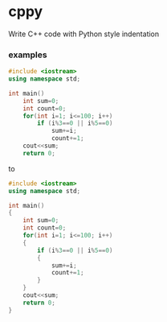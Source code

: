 # cppy
Write C++ code with Python style indentation

### examples
```cpp
#include <iostream>
using namespace std;

int main()
    int sum=0;
    int count=0;
    for(int i=1; i<=100; i++)
        if (i%3==0 || i%5==0)
            sum+=i;
            count+=1;
    cout<<sum;
    return 0;
```
to
```cpp
#include <iostream>
using namespace std;

int main()
{
    int sum=0;
    int count=0;
    for(int i=1; i<=100; i++)
    {
        if (i%3==0 || i%5==0)
        {
            sum+=i;
            count+=1;
        }
    }
    cout<<sum;
    return 0;
}
```
